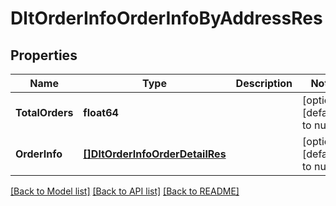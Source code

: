 # DltOrderInfoOrderInfoByAddressRes

## Properties
Name | Type | Description | Notes
------------ | ------------- | ------------- | -------------
**TotalOrders** | **float64** |  | [optional] [default to null]
**OrderInfo** | [**[]DltOrderInfoOrderDetailRes**](dltOrderInfoOrderDetailRes.md) |  | [optional] [default to null]

[[Back to Model list]](../README.md#documentation-for-models) [[Back to API list]](../README.md#documentation-for-api-endpoints) [[Back to README]](../README.md)

